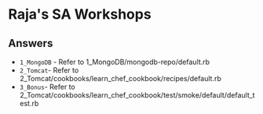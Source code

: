 # Raja's SA Workshops

## Answers


* `1_MongoDB` - Refer to 1_MongoDB/mongodb-repo/default.rb
* `2_Tomcat`- Refer to 2_Tomcat/cookbooks/learn_chef_cookbook/recipes/default.rb
* `3_Bonus`- Refer to 2_Tomcat/cookbooks/learn_chef_cookbook/test/smoke/default/default_test.rb 

